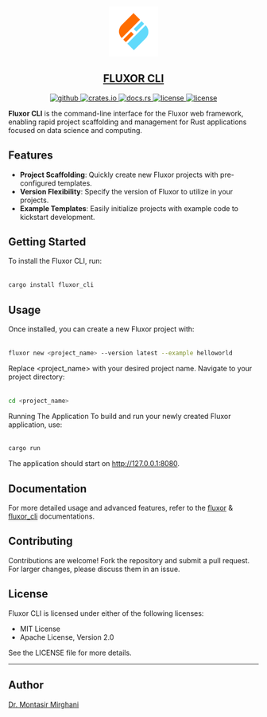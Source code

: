 <div align="center">
    <a href="https://github.com/dr-montasir/fluxor_cli">
        <img src="fluxor-icon-64x64.svg" width="100">
        <h2>FLUXOR CLI</h2>
    </a>
    <a href="https://github.com/dr-montasir/fluxor_cli" target="_blank">
        <img alt="github" src="https://img.shields.io/badge/github-dr%20montasir%20/%20fluxor_cli-8da0cb?style=for-the-badge&labelColor=555555&logo=github" height="22">
    </a>
    <a href="https://crates.io/crates/fluxor_cli" target="_blank">
        <img alt="crates.io" src="https://img.shields.io/crates/v/fluxor_cli.svg?style=for-the-badge&color=fc8d62&logo=rust" height="22">
    </a>
    <a href="https://docs.rs/fluxor_cli" target="_blank">
        <img alt="docs.rs" src="https://img.shields.io/badge/docs.rs-fluxor_cli-66c2a5?style=for-the-badge&labelColor=555555&logo=docs.rs" height="22">
    </a>
    <a href="https://choosealicense.com/licenses/apache-2.0" target="_blank">
       <img alt="license" src="https://img.shields.io/badge/license-apache_2.0-4a98f7.svg?style=for-the-badge&labelColor=555555&logo=apache" height="22">
    </a>
    <a href="https://choosealicense.com/licenses/mit" target="_blank">
       <img alt="license" src="https://img.shields.io/badge/license-mit-4a98f7.svg?style=for-the-badge&labelColor=555555" height="22">
    </a>
</div>

**Fluxor CLI** is the command-line interface for the Fluxor web framework, enabling rapid project scaffolding and management for Rust applications focused on data science and computing.

## Features

- **Project Scaffolding**: Quickly create new Fluxor projects with pre-configured templates.
- **Version Flexibility**: Specify the version of Fluxor to utilize in your projects.
- **Example Templates**: Easily initialize projects with example code to kickstart development.

## Getting Started

To install the Fluxor CLI, run:

```bash

cargo install fluxor_cli

```

## Usage

Once installed, you can create a new Fluxor project with:

```bash

fluxor new <project_name> --version latest --example helloworld

```
Replace <project_name> with your desired project name. Navigate to your project directory:

```bash

cd <project_name>

```

Running The Application
To build and run your newly created Fluxor application, use:

```bash

cargo run

```

The application should start on http://127.0.0.1:8080.

## Documentation
For more detailed usage and advanced features, refer to the [fluxor](https://docs.rs/fluxor/latest/fluxor/) & [fluxor_cli](https://docs.rs/fluxor_cli/latest/fluxor_cli/) documentations.

## Contributing
Contributions are welcome! Fork the repository and submit a pull request. For larger changes, please discuss them in an issue.

## License
Fluxor CLI is licensed under either of the following licenses:

- MIT License
- Apache License, Version 2.0

See the LICENSE file for more details.

---

## Author

[Dr. Montasir Mirghani](https://github.com/dr-montasir)